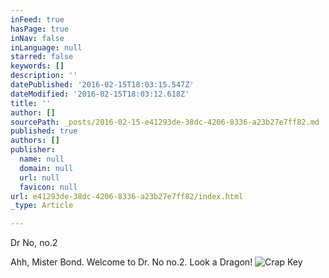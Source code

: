 ```yaml
---
inFeed: true
hasPage: true
inNav: false
inLanguage: null
starred: false
keywords: []
description: ''
datePublished: '2016-02-15T18:03:15.547Z'
dateModified: '2016-02-15T18:03:12.618Z'
title: ''
author: []
sourcePath: _posts/2016-02-15-e41293de-38dc-4206-8336-a23b27e7ff82.md
published: true
authors: []
publisher:
  name: null
  domain: null
  url: null
  favicon: null
url: e41293de-38dc-4206-8336-a23b27e7ff82/index.html
_type: Article

---
```

Dr No, no.2

Ahh, Mister Bond. Welcome to Dr. No no.2\. Look a Dragon! ![Crap Key ](https://s3-us-west-2.amazonaws.com/the-grid-img/p/f258219b34e29f8721af9dc1612db96ddf36cb77.jpg)